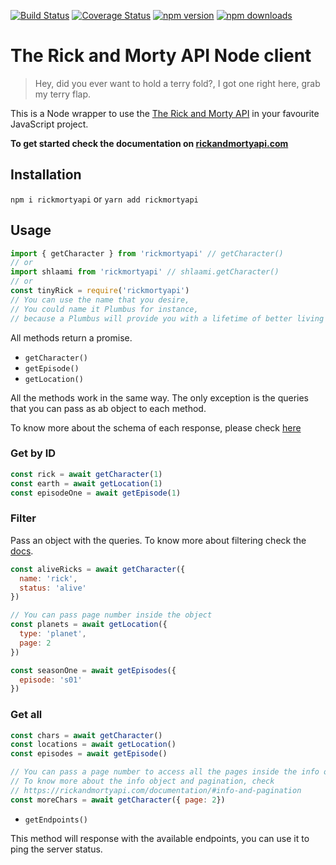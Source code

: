 [![Build Status](https://travis-ci.org/afuh/rick-and-morty-api-node.svg?branch=master)](https://travis-ci.org/afuh/rick-and-morty-api-node)
[![Coverage Status](https://coveralls.io/repos/github/afuh/rick-and-morty-api-node/badge.svg?branch=master)](https://coveralls.io/github/afuh/rick-and-morty-api-node?branch=master)
[![npm version](https://badge.fury.io/js/rickmortyapi.svg)](https://badge.fury.io/js/rickmortyapi)
[![npm downloads](https://img.shields.io/npm/dm/rickmortyapi.svg)](https://npmjs.org/package/rickmortyapi)

# The Rick and Morty API Node client

> Hey, did you ever want to hold a terry fold?,
>  I got one right here, grab my terry flap.

This is a Node wrapper to use the [The Rick and Morty API](https://rickandmortyapi.com) in your favourite JavaScript project.

**To get started check the documentation on [rickandmortyapi.com](https://rickandmortyapi.com/documentation)**

## Installation


`npm i rickmortyapi`
or
`yarn add rickmortyapi`

## Usage
```js
import { getCharacter } from 'rickmortyapi' // getCharacter()
// or
import shlaami from 'rickmortyapi' // shlaami.getCharacter()
// or
const tinyRick = require('rickmortyapi')
// You can use the name that you desire,
// You could name it Plumbus for instance,
// because a Plumbus will provide you with a lifetime of better living and happiness.
```

All methods return a promise.

- `getCharacter()`
- `getEpisode()`
- `getLocation()`

All the methods work in the same way. The only exception is the queries that you can pass as ab object to each method.

To know more about the schema of each response, please check [here](https://rickandmortyapi.com/documentation/#character-schema)

### Get by ID
```js
const rick = await getCharacter(1)
const earth = await getLocation(1)
const episodeOne = await getEpisode(1)
```
### Filter
Pass an object with the queries.
To know more about filtering check the [docs](https://rickandmortyapi.com/documentation/#filter-characters).

```js
const aliveRicks = await getCharacter({
  name: 'rick',
  status: 'alive'
})

// You can pass page number inside the object
const planets = await getLocation({
  type: 'planet',
  page: 2
})

const seasonOne = await getEpisodes({
  episode: 's01'
})
```

### Get all
```js
const chars = await getCharacter()
const locations = await getLocation()
const episodes = await getEpisode()

// You can pass a page number to access all the pages inside the info object
// To know more about the info object and pagination, check
// https://rickandmortyapi.com/documentation/#info-and-pagination
const moreChars = await getCharacter({ page: 2})
```

- `getEndpoints()`

This method will response with the available endpoints, you can use it to ping the server status.

